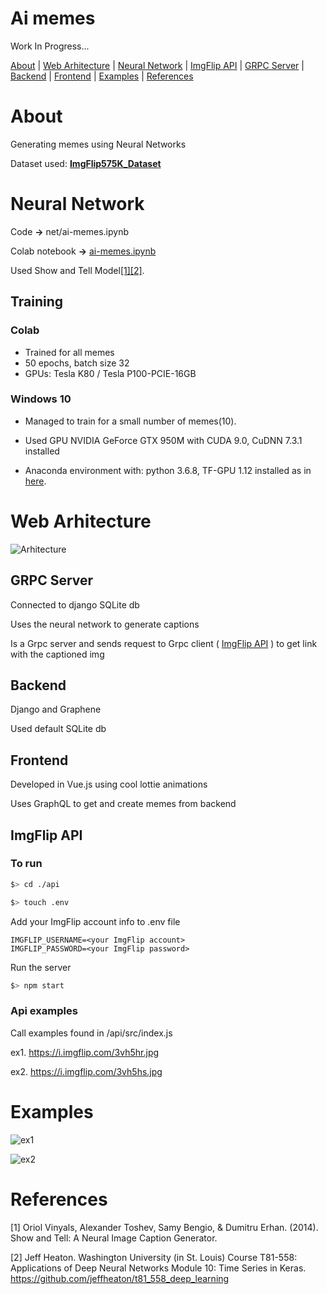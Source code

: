 # Ai memes

Work In Progress...

[About](#About) | [Web Arhitecture](#web-arhitecture) | [Neural Network](#neural-network) | [ImgFlip API](#imgflip-api) | [GRPC Server](#grpc-server) | [Backend](#backend) | [Frontend](#frontend) | [Examples](#examples) | [References](#references)

# About

Generating memes using Neural Networks

Dataset used: **[ImgFlip575K_Dataset](https://github.com/schesa/ImgFlip575K_Dataset)**

# Neural Network

Code **->** net/ai-memes.ipynb 

Colab notebook **->** [ai-memes.ipynb](https://colab.research.google.com/drive/1LnE0DmonhHVZ9RsGKUpO7NW0eDdON8sl?usp=sharing)

Used Show and Tell Model[[1]](#1)[[2]](#2).

## Training

### Colab

* Trained for all memes
* 50 epochs, batch size 32
* GPUs: Tesla K80 / Tesla P100-PCIE-16GB

### Windows 10

* Managed to train for a small number of memes(10).

* Used GPU NVIDIA GeForce GTX 950M with CUDA 9.0, CuDNN 7.3.1 installed

* Anaconda environment with: python 3.6.8, TF-GPU 1.12 installed as in [here](https://medium.com/@adas7232/setup-tensor-flow-and-keras-with-gpu-support-on-windows-pc-2a13f5f15f9f).

# Web Arhitecture

![Arhitecture](https://github.com/schesa/ai-memes/blob/master/Web-Arhitecture-EN.png)


## GRPC Server

Connected to django SQLite db

Uses the neural network to generate captions

Is a Grpc server and sends request to Grpc client ( [ImgFlip API](#imgflip-api) ) to get link with the captioned img

## Backend

Django and Graphene

Used default SQLite db

## Frontend

Developed in Vue.js using cool lottie animations

Uses GraphQL to get and create memes from backend 

## ImgFlip API

### To run
```sh
$> cd ./api
```
```sh
$> touch .env
```
Add your ImgFlip account info to .env file
```
IMGFLIP_USERNAME=<your ImgFlip account>
IMGFLIP_PASSWORD=<your ImgFlip password>
```
Run the server
```sh
$> npm start
```

### Api examples

Call examples found in /api/src/index.js

ex1. https://i.imgflip.com/3vh5hr.jpg

ex2. https://i.imgflip.com/3vh5hs.jpg

# Examples

![ex1](https://raw.githubusercontent.com/schesa/ai-memes/master/net/classes/aquarium.jpg)

![ex2](https://raw.githubusercontent.com/schesa/ai-memes/master/net/classes/iphone-meme.jpg)


# References

<a id="1">[1]</a> 
Oriol Vinyals, Alexander Toshev, Samy Bengio, & Dumitru Erhan.
(2014).
Show and Tell: A Neural Image Caption Generator.

<a id="2">[2]</a> 
Jeff Heaton. 
Washington University (in St. Louis) Course T81-558: Applications
of Deep Neural Networks Module 10: Time Series in Keras.
https://github.com/jeffheaton/t81_558_deep_learning


